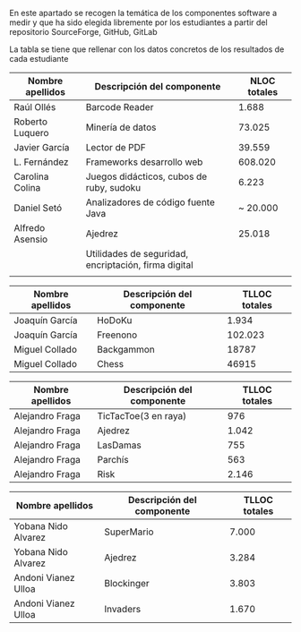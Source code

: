 En este apartado se recogen la temática de los componentes software a medir y que ha sido elegida libremente por los estudiantes a partir del repositorio SourceForge, GitHub, GitLab

La tabla se tiene que rellenar con los datos concretos de los resultados de cada estudiante

| Nombre apellidos | Descripción del componente                           | NLOC totales |
|------------------|------------------------------------------------------|--------------|
| Raúl Ollés       | Barcode Reader                                       |1.688         |
| Roberto Luquero  | Minería de datos                                     |73.025        |
| Javier García    | Lector de PDF                                        |39.559       |
| L. Fernández     | Frameworks desarrollo web                            |608.020       |
| Carolina Colina  | Juegos didácticos, cubos de ruby, sudoku             | 6.223        |
| Daniel Setó      | Analizadores de código fuente Java                   | ~ 20.000     |
| Alfredo Asensio  | Ajedrez                                              | 25.018       |
|                  | Utilidades de seguridad, encriptación, firma digital |              |
|                  |                                                      |              |


| Nombre apellidos | Descripción del componente                           | TLLOC totales |
|------------------|------------------------------------------------------|---------------|
| Joaquín García   | HoDoKu                                               |   1.934       |
| Joaquín García   | Freenono                                             |   102.023     |
| Miguel Collado   | Backgammon	                                          |   18787       |
| Miguel Collado   | Chess                                                |   46915       |


| Nombre apellidos | Descripción del componente                           | TLLOC totales |
|------------------|------------------------------------------------------|---------------|
| Alejandro Fraga  | TicTacToe(3 en raya)                                 |   976         |
| Alejandro Fraga  | Ajedrez                                              |   1.042       |
| Alejandro Fraga  | LasDamas                                             |   755         |
| Alejandro Fraga  | Parchís                                              |   563         |
| Alejandro Fraga  | Risk                                                 |   2.146       |


|  Nombre apellidos    | Descripción del componente                           | TLLOC totales |
|----------------------|------------------------------------------------------|---------------|
| Yobana Nido Alvarez  | SuperMario                                           |   7.000       |
| Yobana Nido Alvarez  | Ajedrez                                              |   3.284       |
| Andoni Vianez Ulloa  | Blockinger                                           |   3.803       |
| Andoni Vianez Ulloa  | Invaders                                             |   1.670       |
